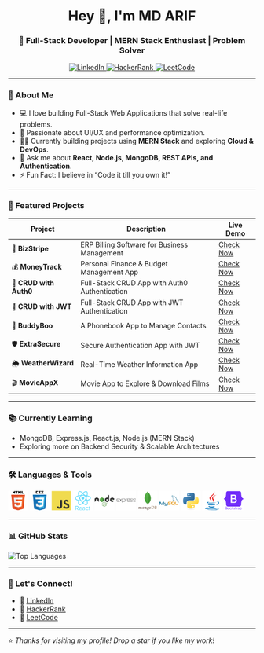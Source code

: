 <h1 align="center">Hey 👋, I'm MD ARIF</h1>
<h3 align="center">🚀 Full-Stack Developer | MERN Stack Enthusiast | Problem Solver</h3>

<p align="center">
  <a href="https://linkedin.com/in/mdarif1522003" target="_blank">
    <img alt="LinkedIn" src="https://img.shields.io/badge/LinkedIn-blue?logo=linkedin&style=for-the-badge" />
  </a>
  <a href="https://www.hackerrank.com/codewitharif" target="_blank">
    <img alt="HackerRank" src="https://img.shields.io/badge/HackerRank-2EC866?logo=hackerrank&style=for-the-badge" />
  </a>
  <a href="https://www.leetcode.com/codewitharif" target="_blank">
    <img alt="LeetCode" src="https://img.shields.io/badge/LeetCode-F89F1B?logo=leetcode&style=for-the-badge" />
  </a>
</p>


---

### 🚀 About Me

- 💻 I love building Full-Stack Web Applications that solve real-life problems.
- 📱 Passionate about UI/UX and performance optimization.
- 👨‍💻 Currently building projects using **MERN Stack** and exploring **Cloud & DevOps**.
- 💬 Ask me about **React, Node.js, MongoDB, REST APIs, and Authentication**.
- ⚡ Fun Fact: I believe in “Code it till you own it!”

---



### 🌟 Featured Projects

| Project | Description | Live Demo |
|--------|-------------|-----------|
| 💼 **BizStripe** | ERP Billing Software for Business Management | [Check Now](https://bizstripe.vercel.app/) |
| 💰 **MoneyTrack** | Personal Finance & Budget Management App | [Check Now](https://expensetrackerappclient.vercel.app/) |
| 🔐 **CRUD with Auth0** | Full-Stack CRUD App with Auth0 Authentication | [Check Now](https://crudwithauth0client.vercel.app/) |
| 🔐 **CRUD with JWT** | Full-Stack CRUD App with JWT Authentication | [Check Now](https://crudwithauthenticationclient.vercel.app/) |
| 📒 **BuddyBoo** | A Phonebook App to Manage Contacts | [Check Now](https://buddy-book.vercel.app/) |
| 🛡️ **ExtraSecure** | Secure Authentication App with JWT | [Check Now](https://authappz.vercel.app/) |
| 🌦️ **WeatherWizard** | Real-Time Weather Information App | [Check Now](https://weatherwizardz.netlify.app/) |
| 🎬 **MovieAppX** | Movie App to Explore & Download Films | [Check Now](https://movieappx.vercel.app/) |

---

### 📚 Currently Learning

- MongoDB, Express.js, React.js, Node.js (MERN Stack)
- Exploring more on Backend Security & Scalable Architectures

---

### 🛠️ Languages & Tools

<p align="left">
  <img src="https://raw.githubusercontent.com/devicons/devicon/master/icons/html5/html5-original-wordmark.svg" width="40" height="40" alt="HTML" />
  <img src="https://raw.githubusercontent.com/devicons/devicon/master/icons/css3/css3-original-wordmark.svg" width="40" height="40" alt="CSS" />
  <img src="https://raw.githubusercontent.com/devicons/devicon/master/icons/javascript/javascript-original.svg" width="40" height="40" alt="JavaScript" />
  <img src="https://raw.githubusercontent.com/devicons/devicon/master/icons/react/react-original-wordmark.svg" width="40" height="40" alt="React" />
  <img src="https://raw.githubusercontent.com/devicons/devicon/master/icons/nodejs/nodejs-original-wordmark.svg" width="40" height="40" alt="Node.js" />
  <img src="https://raw.githubusercontent.com/devicons/devicon/master/icons/express/express-original-wordmark.svg" width="40" height="40" alt="Express.js" />
  <img src="https://raw.githubusercontent.com/devicons/devicon/master/icons/mongodb/mongodb-original-wordmark.svg" width="40" height="40" alt="MongoDB" />
  <img src="https://raw.githubusercontent.com/devicons/devicon/master/icons/mysql/mysql-original-wordmark.svg" width="40" height="40" alt="MySQL" />
  <img src="https://raw.githubusercontent.com/devicons/devicon/master/icons/python/python-original.svg" width="40" height="40" alt="Python" />
  <img src="https://raw.githubusercontent.com/devicons/devicon/master/icons/java/java-original.svg" width="40" height="40" alt="Java" />
  <img src="https://raw.githubusercontent.com/devicons/devicon/master/icons/bootstrap/bootstrap-plain-wordmark.svg" width="40" height="40" alt="Bootstrap" />
</p>

---

### 📊 GitHub Stats

<p align="left">
  <img src="https://github-readme-stats.vercel.app/api/top-langs?username=codewitharif&show_icons=true&locale=en&layout=compact" alt="Top Languages" />
</p>

---

### 🤝 Let's Connect!

- 💼 [LinkedIn](https://linkedin.com/in/mdarif1522003)
- 🧠 [HackerRank](https://www.hackerrank.com/codewitharif)
- 🧩 [LeetCode](https://www.leetcode.com/codewitharif)

---

⭐️ *Thanks for visiting my profile! Drop a star if you like my work!*
